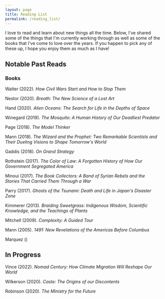 ```yaml
---
layout: page
title: Reading List
permalink: /reading_list/
---
```


I love to read and learn about new things all the time. Below, I've shared some of the things that I'm currently working through as well as some of the books that I've come to love over the years. If you happen to pick any of these up, I hope you enjoy them as much as I have!

## Notable Past Reads

### Books
Walter (2022). *How Civil Wars Start and How to Stop Them*

Nestor (2020). *Breath: The New Science of a Lost Art*

Hand (2020). *Alien Oceans: The Search for Life in the Depths of Space*

Winegard (2019). *The Mosquito: A Human History of Our Deadliest Predator*

Page (2018). *The Model Thinker*

Mann (2018). *The Wizard and the Prophet: Two Remarkable Scientists and Their Dueling Visions to Shape Tomorrow's World*

Gaddis (2018). *On Grand Strategy*

Rothstein (2017). *The Color of Law: A Forgotten History of How Our Government Segregated America*

Minoui (2017). *The Book Collectors: A Band of Syrian Rebels and the Stories That Carried Them Through a War*

Parry (2017). *Ghosts of the Tsunami: Death and Life in Japan's Disaster Zone*

Kimmerer (2013). *Braiding Sweetgrass: Indigenous Wisdom, Scientific Knowledge, and the Teachings of Plants*

Mitchell (2009). *Complexity: A Guided Tour*

Mann (2005). *1491: New Revelations of the Americas Before Columbus*

Marquez ()

## In Progress

Vince (2022). *Nomad Century: How Climate Migration Will Reshape Our World*

Wilkerson (2020). *Caste: The Origins of our Discontents*

Robinson (2020). *The Ministry for the Future*

